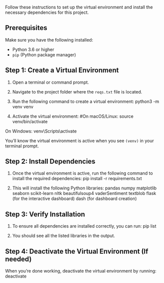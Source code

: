 Follow these instructions to set up the virtual environment and install the necessary dependencies for this project.

## Prerequisites

Make sure you have the following installed:
- Python 3.6 or higher
- `pip` (Python package manager)

## Step 1: Create a Virtual Environment

1. Open a terminal or command prompt.
2. Navigate to the project folder where the `reqs.txt` file is located.
3. Run the following command to create a virtual environment:
python3 -m venv venv

4. Activate the virtual environment:
#On macOS/Linux:
source venv/bin/activate

On Windows:
venv\Scripts\activate

You’ll know the virtual environment is active when you see `(venv)` in your terminal prompt.

## Step 2: Install Dependencies

1. Once the virtual environment is active, run the following command to install the required dependencies:
pip install -r requirements.txt

2. This will install the following Python libraries:
pandas
numpy
matplotlib
seaborn
scikit-learn
nltk
beautifulsoup4
vaderSentiment
textblob
flask (for the interactive dashboard)
dash (for dashboard creation)

## Step 3: Verify Installation

1. To ensure all dependencies are installed correctly, you can run:
pip list

2. You should see all the listed libraries in the output.

## Step 4: Deactivate the Virtual Environment (If needed)

When you’re done working, deactivate the virtual environment by running:
deactivate
